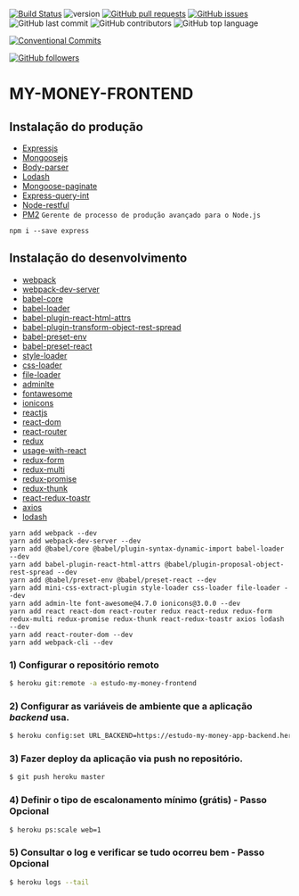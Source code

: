 [![Build Status](https://travis-ci.org/danielso2007/my-money-frontend.svg?branch=master)](https://travis-ci.org/danielso2007/my-money-frontend)
![version](https://img.shields.io/badge/version-1.0.0-blue.svg)
[![GitHub pull requests](https://img.shields.io/github/issues-pr-raw/danielso2007/my-money-frontend.svg)](https://github.com/danielso2007/my-money-frontend/pulls)
[![GitHub issues](https://img.shields.io/github/issues/danielso2007/my-money-frontend.svg)](https://github.com/danielso2007/my-money-frontend/issues?q=is%3Aopen+is%3Aissue)
![GitHub last commit](https://img.shields.io/github/last-commit/danielso2007/my-money-frontend.svg)
![GitHub contributors](https://img.shields.io/github/contributors/danielso2007/my-money-frontend.svg)
![GitHub top language](https://img.shields.io/github/languages/top/danielso2007/my-money-frontend.svg)

[![Conventional Commits](https://img.shields.io/badge/Conventional%20Commits-1.0.0-yellow.svg)](https://conventionalcommits.org)

[![GitHub followers](https://img.shields.io/github/followers/danielso2007.svg?label=Follow&style=social)](https://github.com/danielso2007?tab=followers)

# MY-MONEY-FRONTEND

## Instalação do produção

- [Expressjs](https://expressjs.com/pt-br/)
- [Mongoosejs](https://mongoosejs.com/)
- [Body-parser](https://www.npmjs.com/package/body-parser)
- [Lodash](https://lodash.com/)
- [Mongoose-paginate](https://github.com/edwardhotchkiss/mongoose-paginate)
- [Express-query-int](https://www.npmjs.com/package/express-query-int)
- [Node-restful](https://github.com/baugarten/node-restful)
- [PM2](http://pm2.keymetrics.io/) `Gerente de processo de produção avançado para o Node.js`

```shell
npm i --save express
```

## Instalação do desenvolvimento

- [webpack](https://webpack.js.org/)
- [webpack-dev-server](https://github.com/webpack/webpack-dev-server)
- [babel-core](https://www.npmjs.com/package/babel-core)
- [babel-loader](https://github.com/babel/babel-loader)
- [babel-plugin-react-html-attrs](https://www.npmjs.com/package/babel-plugin-react-html-attrs)
- [babel-plugin-transform-object-rest-spread](https://www.npmjs.com/package/babel-plugin-transform-object-rest-spread)
- [babel-preset-env](https://www.npmjs.com/package/babel-preset-env)
- [babel-preset-react](https://www.npmjs.com/package/babel-preset-react)
- [style-loader](https://github.com/webpack-contrib/style-loader)
- [css-loader](https://github.com/webpack-contrib/css-loader)
- [file-loader](https://github.com/webpack-contrib/file-loader)
- [adminlte](https://adminlte.io/)
- [fontawesome](https://fontawesome.com/)
- [ionicons](https://ionicons.com/)
- [reactjs](https://reactjs.org/)
- [react-dom](https://www.npmjs.com/package/react-dom)
- [react-router](https://github.com/ReactTraining/react-router)
- [redux](https://redux.js.org/)
- [usage-with-react](https://redux.js.org/basics/usage-with-react)
- [redux-form](https://redux-form.com/8.1.0/)
- [redux-multi](https://www.npmjs.com/package/redux-multi)
- [redux-promise](https://github.com/redux-utilities/redux-promise)
- [redux-thunk](https://github.com/reduxjs/redux-thunk)
- [react-redux-toastr](https://www.npmjs.com/package/react-redux-toastr)
- [axios](https://github.com/axios/axios)
- [lodash](https://lodash.com/)

```shell
yarn add webpack --dev
yarn add webpack-dev-server --dev
yarn add @babel/core @babel/plugin-syntax-dynamic-import babel-loader --dev
yarn add babel-plugin-react-html-attrs @babel/plugin-proposal-object-rest-spread --dev
yarn add @babel/preset-env @babel/preset-react --dev
yarn add mini-css-extract-plugin style-loader css-loader file-loader --dev
yarn add admin-lte font-awesome@4.7.0 ionicons@3.0.0 --dev
yarn add react react-dom react-router redux react-redux redux-form redux-multi redux-promise redux-thunk react-redux-toastr axios lodash --dev
yarn add react-router-dom --dev
yarn add webpack-cli --dev
```

### 1) Configurar o repositório remoto

```bash
$ heroku git:remote -a estudo-my-money-frontend
```

### 2) Configurar as variáveis de ambiente que a aplicação **_backend_** usa.

```bash
$ heroku config:set URL_BACKEND=https://estudo-my-money-app-backend.herokuapp.com
```

### 3) Fazer deploy da aplicação via **push** no repositório.

```bash
$ git push heroku master
```

### 4) Definir o tipo de escalonamento mínimo (grátis) - Passo **Opcional**

```bash
$ heroku ps:scale web=1
```

### 5) Consultar o log e verificar se tudo ocorreu bem - Passo **Opcional**

```bash
$ heroku logs --tail
```